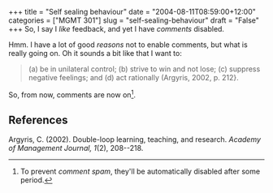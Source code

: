 +++
title = "Self sealing behaviour"
date = "2004-08-11T08:59:00+12:00"
categories = ["MGMT 301"]
slug = "self-sealing-behaviour"
draft = "False"
+++
So, I say I _like_ feedback, and yet I have _comments_ disabled.

Hmm. I have a lot of good _reasons_ not to enable comments, but what
is really going on. Oh it sounds a bit like that I want to:

>  (a) be in unilateral control; (b) strive to win and not lose;
(c) suppress negative feelings; and (d) act rationally (Argyris,
2002, p. 212}.

So, from now, comments are now on[^1].

[^1]: To prevent _comment spam_, they'll be automatically disabled after some period.

## References

Argyris, C. (2002). Double-loop learning, teaching, and research.
_Academy of Management Journal, 1_(2), 208--218.
